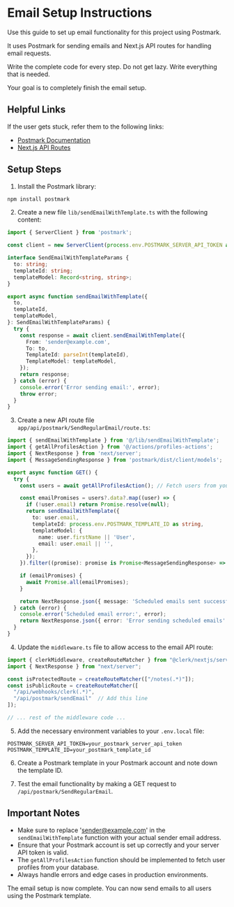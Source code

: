 # Email Setup Instructions

Use this guide to set up email functionality for this project using Postmark.

It uses Postmark for sending emails and Next.js API routes for handling email requests.

Write the complete code for every step. Do not get lazy. Write everything that is needed.

Your goal is to completely finish the email setup.

## Helpful Links

If the user gets stuck, refer them to the following links:

- [Postmark Documentation](https://postmarkapp.com/developer)
- [Next.js API Routes](https://nextjs.org/docs/api-routes/introduction)

## Setup Steps

1. Install the Postmark library:

```bash
npm install postmark
```

2. Create a new file `lib/sendEmailWithTemplate.ts` with the following content:

```typescript
import { ServerClient } from 'postmark';

const client = new ServerClient(process.env.POSTMARK_SERVER_API_TOKEN as string);

interface SendEmailWithTemplateParams {
  to: string;
  templateId: string;
  templateModel: Record<string, string>;
}

export async function sendEmailWithTemplate({
  to,
  templateId,
  templateModel,
}: SendEmailWithTemplateParams) {
  try {
    const response = await client.sendEmailWithTemplate({
      From: 'sender@example.com',
      To: to,
      TemplateId: parseInt(templateId),
      TemplateModel: templateModel,
    });
    return response;
  } catch (error) {
    console.error('Error sending email:', error);
    throw error;
  }
}
```

3. Create a new API route file `app/api/postmark/SendRegularEmail/route.ts`:

```typescript
import { sendEmailWithTemplate } from '@/lib/sendEmailWithTemplate';
import { getAllProfilesAction } from '@/actions/profiles-actions';
import { NextResponse } from 'next/server';
import { MessageSendingResponse } from 'postmark/dist/client/models';

export async function GET() {
  try {
    const users = await getAllProfilesAction(); // Fetch users from your database

    const emailPromises = users?.data?.map((user) => {
      if (!user.email) return Promise.resolve(null);
      return sendEmailWithTemplate({
        to: user.email,
        templateId: process.env.POSTMARK_TEMPLATE_ID as string,
        templateModel: { 
          name: user.firstName || 'User',
          email: user.email || '',
        },
      });
    }).filter((promise): promise is Promise<MessageSendingResponse> => promise !== null);

    if (emailPromises) {
      await Promise.all(emailPromises);
    }

    return NextResponse.json({ message: 'Scheduled emails sent successfully' }, { status: 200 });
  } catch (error) {
    console.error('Scheduled email error:', error);
    return NextResponse.json({ error: 'Error sending scheduled emails' }, { status: 500 });
  }
}
```

4. Update the `middleware.ts` file to allow access to the email API route:

```typescript
import { clerkMiddleware, createRouteMatcher } from "@clerk/nextjs/server";
import { NextResponse } from "next/server";

const isProtectedRoute = createRouteMatcher(["/notes(.*)"]);
const isPublicRoute = createRouteMatcher([
  "/api/webhooks/clerk(.*)",
  "/api/postmark/sendEmail"  // Add this line
]);

// ... rest of the middleware code ...
```

5. Add the necessary environment variables to your `.env.local` file:

```
POSTMARK_SERVER_API_TOKEN=your_postmark_server_api_token
POSTMARK_TEMPLATE_ID=your_postmark_template_id
```

6. Create a Postmark template in your Postmark account and note down the template ID.

7. Test the email functionality by making a GET request to `/api/postmark/SendRegularEmail`.

## Important Notes

- Make sure to replace 'sender@example.com' in the `sendEmailWithTemplate` function with your actual sender email address.
- Ensure that your Postmark account is set up correctly and your server API token is valid.
- The `getAllProfilesAction` function should be implemented to fetch user profiles from your database.
- Always handle errors and edge cases in production environments.

The email setup is now complete. You can now send emails to all users using the Postmark template.
